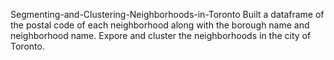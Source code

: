 Segmenting-and-Clustering-Neighborhoods-in-Toronto
Built a dataframe of the postal code of each neighborhood along with the borough name and neighborhood name.
Expore and cluster the neighborhoods in the city of Toronto.
